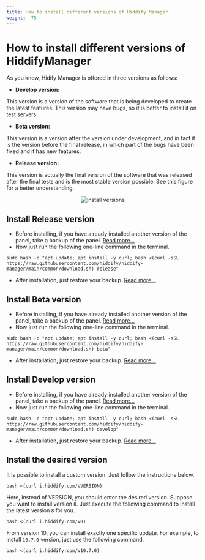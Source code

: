 ```yaml
---
title: How to install different versions of Hiddify Manager
weight: -75
---
```


<div dir="ltr" markdown=1>

# How to install different versions of HiddifyManager
As you know, Hidify Manager is offered in three versions as follows:

* **Develop version:**

This version is a version of the software that is being developed to create the latest features. This version may have bugs, so it is better to install it on test servers.

* **Beta version:**
  
This version is a version after the version under development, and in fact it is the version before the final release, in which part of the bugs have been fixed and it has new features.

* **Release version:**

This version is actually the final version of the software that was released after the final tests and is the most stable version possible. See this figure for a better understanding.

<div align=center markdown=1>
  
![install versions](https://github.com/hiddify/Hiddify-Manager/assets/125398461/6528a2c5-f938-48c3-a88f-f829d7e3a481)

</div>

## Install Release version
* Before installing, if you have already installed another version of the panel, take a backup of the panel. [Read more...](/manager/configuration-and-advanced-settings/How-to-backup-and-restore-panel-on-Hiddify/)
* Now just run the following one-line command in the terminal.

```
sudo bash -c "apt update; apt install -y curl; bash <(curl -sSL https://raw.githubusercontent.com/hiddify/hiddify-manager/main/common/download.sh) release"
```

* After installation, just restore your backup. [Read more...](/manager/configuration-and-advanced-settings/How-to-backup-and-restore-panel-on-Hiddify/)


## Install Beta version
* Before installing, if you have already installed another version of the panel, take a backup of the panel. [Read more...](/manager/configuration-and-advanced-settings/How-to-backup-and-restore-panel-on-Hiddify/)
* Now just run the following one-line command in the terminal.

```
sudo bash -c "apt update; apt install -y curl; bash <(curl -sSL https://raw.githubusercontent.com/hiddify/hiddify-manager/main/common/download.sh) beta"
```

* After installation, just restore your backup. [Read more...](/manager/configuration-and-advanced-settings/How-to-backup-and-restore-panel-on-Hiddify/)


## Install Develop version
* Before installing, if you have already installed another version of the panel, take a backup of the panel. [Read more...](/manager/configuration-and-advanced-settings/How-to-backup-and-restore-panel-on-Hiddify/)
* Now just run the following one-line command in the terminal.

```
sudo bash -c "apt update; apt install -y curl; bash <(curl -sSL https://raw.githubusercontent.com/hiddify/hiddify-manager/main/common/download.sh) develop"
```

* After installation, just restore your backup. [Read more...](/manager/configuration-and-advanced-settings/How-to-backup-and-restore-panel-on-Hiddify/)

## Install the desired version
It is possible to install a custom version. Just follow the instructions below.


```
bash <(curl i.hiddify.com/vVERSION)
```

Here, instead of VERSION, you should enter the desired version. Suppose you want to install version `8`. Just execute the following command to install the latest version `8` for you.

```
bash <(curl i.hiddify.com/v8)
```

From version 10, you can install exactly one specific update. For example, to install `10.7.0` version, just use the following command.

```
bash <(curl i.hiddify.com/v10.7.0)
```

</div>
